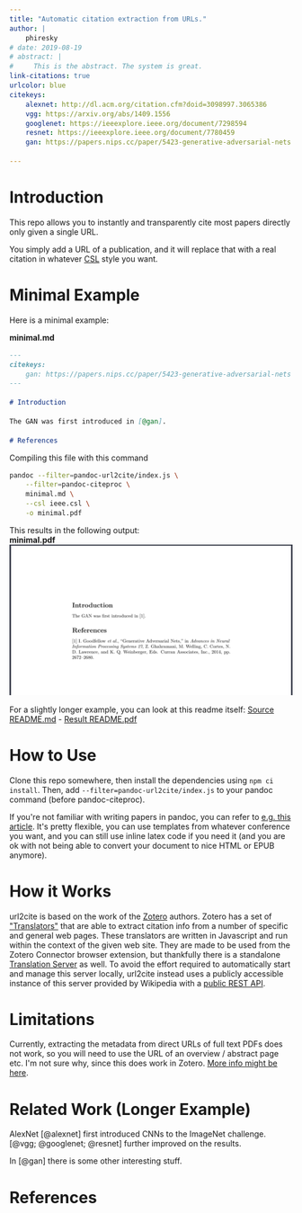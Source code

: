 ```yaml
---
title: "Automatic citation extraction from URLs."
author: |
    phiresky
# date: 2019-08-19
# abstract: |
#     This is the abstract. The system is great.
link-citations: true
urlcolor: blue
citekeys:
    alexnet: http://dl.acm.org/citation.cfm?doid=3098997.3065386
    vgg: https://arxiv.org/abs/1409.1556
    googlenet: https://ieeexplore.ieee.org/document/7298594
    resnet: https://ieeexplore.ieee.org/document/7780459
    gan: https://papers.nips.cc/paper/5423-generative-adversarial-nets

---
```


# Introduction

This repo allows you to instantly and transparently cite most papers directly only given a single URL.

You simply add a URL of a publication, and it will replace that with a real citation in whatever [CSL](https://citationstyles.org/) style you want.

# Minimal Example

Here is a minimal example:

**minimal.md**

``` {.markdown .number-lines}
---
citekeys:
    gan: https://papers.nips.cc/paper/5423-generative-adversarial-nets
---

# Introduction

The GAN was first introduced in [@gan].

# References
```

Compiling this file with this command

```bash
pandoc --filter=pandoc-url2cite/index.js \
    --filter=pandoc-citeproc \
    minimal.md \
    --csl ieee.csl \
    -o minimal.pdf
```

This results in the following output:  
**minimal.pdf**  
![](example/minimal.png)

For a slightly longer example, you can look at this readme itself: [Source README.md](https://raw.githubusercontent.com/phiresky/pandoc-url2cite/master/README.md) - [Result README.pdf](https://github.com/phiresky/pandoc-url2cite/blob/master/README.pdf)

# How to Use

Clone this repo somewhere, then install the dependencies using `npm ci install`. Then, add `--filter=pandoc-url2cite/index.js` to your pandoc command (before pandoc-citeproc).

If you're not familiar with writing papers in pandoc, you can refer to [e.g. this article](https://opensource.com/article/18/9/pandoc-research-paper). It's pretty flexible, you can use templates from whatever conference you want, and you can still use inline latex code if you need it (and you are ok with not being able to convert your document to nice HTML or EPUB anymore).

# How it Works

url2cite is based on the work of the [Zotero](https://www.zotero.org/) authors. Zotero has a set of ["Translators"](https://www.zotero.org/support/dev/translators) that are able to extract citation info from a number of specific and general web pages. These translators are written in Javascript and run within the context of the given web site. They are made to be used from the Zotero Connector browser extension, but thankfully there is a standalone [Translation Server](https://github.com/zotero/translation-server) as well. To avoid the effort required to automatically start and manage this server locally, url2cite instead uses a publicly accessible instance of this server provided by Wikipedia with a [public REST API](https://www.mediawiki.org/wiki/Citoid/API).

# Limitations

Currently, extracting the metadata from direct URLs of full text PDFs does not work, so you will need to use the URL of an overview / abstract page etc. I'm not sure why, since this does work in Zotero. [More info might be here](https://github.com/zotero/translation-server/issues/70).

# Related Work (Longer Example)

AlexNet [@alexnet] first introduced CNNs to the ImageNet challenge. [@vgg; @googlenet; @resnet] further improved on the results.

In [@gan] there is some other interesting stuff.

# References
